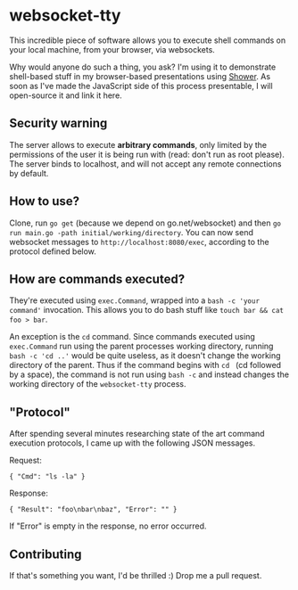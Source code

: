 # websocket-tty

This incredible piece of software allows you to execute shell commands on your local machine, from your browser, via websockets.

Why would anyone do such a thing, you ask? I'm using it to demonstrate shell-based stuff in my browser-based presentations using [Shower](https://github.com/shower/shower/). As soon as I've made the JavaScript side of this process presentable, I will open-source it and link it here.



## Security warning

The server allows to execute **arbitrary commands**, only limited by the permissions of the user it is being run with (read: don't run as root please). The server binds to localhost, and will not accept any remote connections by default.



## How to use?

Clone, run `go get` (because we depend on go.net/websocket) and then `go run main.go -path initial/working/directory`. You can now send websocket messages to `http://localhost:8080/exec`, according to the protocol defined below.



## How are commands executed?

They're executed using `exec.Command`, wrapped into a `bash -c 'your command'` invocation. This allows you to do bash stuff like `touch bar && cat foo > bar`.

An exception is the `cd` command. Since commands executed using `exec.Command` run using the parent processes working directory, running `bash -c 'cd ..'` would be quite useless, as it doesn't change the working directory of the parent. Thus if the command begins with `cd ` (cd followed by a space), the command is not run using `bash -c` and instead changes the working directory of the `websocket-tty` process.



## "Protocol"

After spending several minutes researching state of the art command execution protocols, I came up with the following JSON messages.

Request:

    { "Cmd": "ls -la" }

Response:

    { "Result": "foo\nbar\nbaz", "Error": "" }

If "Error" is empty in the response, no error occurred.



## Contributing

If that's something you want, I'd be thrilled :) Drop me a pull request.


